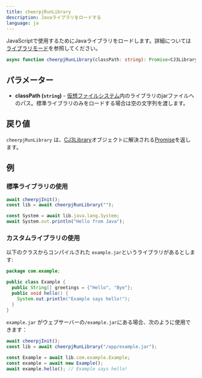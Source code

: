 ```yaml
---
title: cheerpjRunLibrary
description: Javaライブラリをロードする
language: ja
---
```


JavaScriptで使用するためにJavaライブラリをロードします。詳細については[ライブラリモード](/docs/guides/library-mode)を参照してください。

```ts
async function cheerpjRunLibrary(classPath: string): Promise<CJ3Library>;
```

## パラメーター

- **classPath (`string`)** - [仮想ファイルシステム]内のライブラリのjarファイルへのパス。標準ライブラリのみをロードする場合は空の文字列を渡します。

## 戻り値

`cheerpjRunLibrary` は、[CJ3Library]オブジェクトに解決される[Promise]を返します。

## 例

### 標準ライブラリの使用

```js
await cheerpjInit();
const lib = await cheerpjRunLibrary("");

const System = await lib.java.lang.System;
await System.out.println("Hello from Java");
```

### カスタムライブラリの使用

以下のクラスからコンパイルされた `example.jar`というライブラリがあるとします:

```java
package com.example;

public class Example {
  public String[] greetings = {"Hello", "Bye"};
  public void hello() {
    System.out.println("Example says hello!");
  }
}
```

`example.jar` がウェブサーバーの`/example.jar`にある場合、次のように使用できます：

```js
await cheerpjInit();
const lib = await cheerpjRunLibrary("/app/example.jar");

const Example = await lib.com.example.Example;
const example = await new Example();
await example.hello(); // Example says hello!
```

[Promise]: https://developer.mozilla.org/ja/docs/Web/JavaScript/Reference/Global_Objects/Promise
[仮想ファイルシステム]: /docs/ja/guides/File-System-support
[CJ3Library]: /docs/ja/reference/CJ3Library
